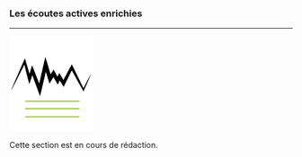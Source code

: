### Les écoutes actives enrichies
---

![](images/ressources/Pack1_color1_innova_media_resource.png)


Cette section est en cours de rédaction.